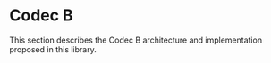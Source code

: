 # Codec B

This section describes the Codec B architecture
and implementation proposed in this library.

```{tableofcontents}
```

